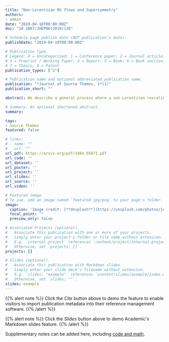 ```yaml
---
title: "Non-Lorentzian RG flows and Supersymmetry"
authors:
- admin
date: "2019-04-10T00:00:00Z"
doi: "10.1007/JHEP06(2019)130"

# Schedule page publish date (NOT publication's date).
publishDate: "2019-04-10T00:00:00Z"

# Publication type.
# Legend: 0 = Uncategorized; 1 = Conference paper; 2 = Journal article;
# 3 = Preprint / Working Paper; 4 = Report; 5 = Book; 6 = Book section;
# 7 = Thesis; 8 = Patent
publication_types: ["2"]

# Publication name and optional abbreviated publication name.
publication: "*Journal of Source Themes, 1*(1)"
publication_short: ""

abstract: We describe a general process where a non-Lorentzian rescaling of a supersymmetric field theory leads to a scale-invariant fixed point action without Lorentz invariance but where the supersymmetry is preserved or even enhanced. We apply this procedure to five-dimensional maximally supersymmetric super-Yang-Mills, leading to a field theory with 24 super(conformal) symmetries. We also apply this procedure to the BLG model with 32 super(conformal) symmetries and ABJM models with 24 super(conformal) symmetries.

# Summary. An optional shortened abstract.
summary: 

tags:
- Source Themes
featured: false

# links:
# - name: ""
#   url: ""
url_pdf: https://arxiv.org/pdf/1904.05071.pdf
url_code: ''
url_dataset: ''
url_poster: ''
url_project: ''
url_slides: ''
url_source: ''
url_video: ''

# Featured image
# To use, add an image named `featured.jpg/png` to your page's folder. 
image:
  caption: 'Image credit: [**Unsplash**](https://unsplash.com/photos/jdD8gXaTZsc)'
  focal_point: ""
  preview_only: false

# Associated Projects (optional).
#   Associate this publication with one or more of your projects.
#   Simply enter your project's folder or file name without extension.
#   E.g. `internal-project` references `content/project/internal-project/index.md`.
#   Otherwise, set `projects: []`.
projects: []

# Slides (optional).
#   Associate this publication with Markdown slides.
#   Simply enter your slide deck's filename without extension.
#   E.g. `slides: "example"` references `content/slides/example/index.md`.
#   Otherwise, set `slides: ""`.
slides: example
---
```


{{% alert note %}}
Click the *Cite* button above to demo the feature to enable visitors to import publication metadata into their reference management software.
{{% /alert %}}

{{% alert note %}}
Click the *Slides* button above to demo Academic's Markdown slides feature.
{{% /alert %}}

Supplementary notes can be added here, including [code and math](https://sourcethemes.com/academic/docs/writing-markdown-latex/).
